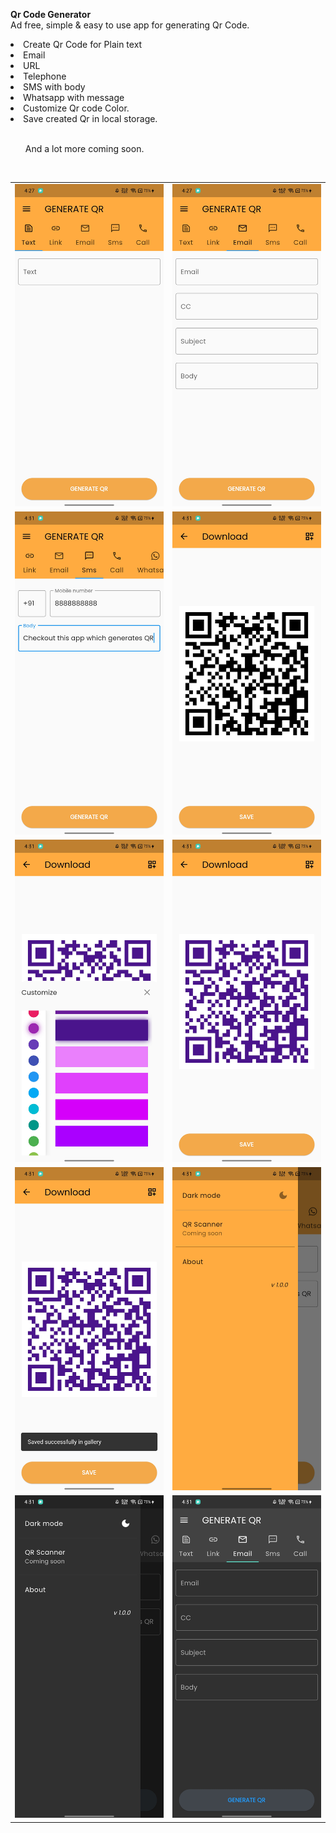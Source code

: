 <b>Qr Code Generator</b>
<br>
Ad free, simple & easy to use app for generating Qr Code.

<li>Create Qr Code for Plain text</li>
<li>Email</li>
<li>URL</li>
<li>Telephone</li>
<li>SMS with body</li>
<li>Whatsapp with message</li>

<li>Customize Qr code Color.</li>
<li>Save created Qr in local storage.</li>

<br>
<ul>And a lot more coming soon.</ul>




<table>
  <tr>
    <td valign="top"><img src="/Screenshots/1.jpg" alt="Play store screenshot 1" /></td>
    <td valign="top"><img src="/Screenshots/2.jpg" alt="Play store screenshot 2"/></td>
  </tr>
  
  <br>
  
  <tr>
    <td valign="top"><img src="/Screenshots/3.jpg" alt="Play store screenshot 3"/></td>
    <td valign="top"><img src="/Screenshots/4.jpg" alt="Play store screenshot 4"/></td>
  </tr>
  
  
  <tr>
    <td valign="top"><img src="/Screenshots/5.jpg" alt="Play store screenshot 5"/></td>
    <td valign="top"><img src="/Screenshots/6.jpg" alt="Play store screenshot 6"/></td>
  </tr>
  
  
  <tr>
    <td valign="top"><img src="/Screenshots/7.jpg" alt="Play store screenshot 7"/></td>
    <td valign="top"><img src="/Screenshots/8.jpg" alt="Play store screenshot 8"/></td>
  </tr>
  
  
  <tr>
    <td valign="top"><img src="/Screenshots/9.jpg" alt="Play store screenshot 9"/></td>
    <td valign="top"><img src="/Screenshots/10.jpg" alt="Play store screenshot 10"/></td>
  </tr>
  
</table>
